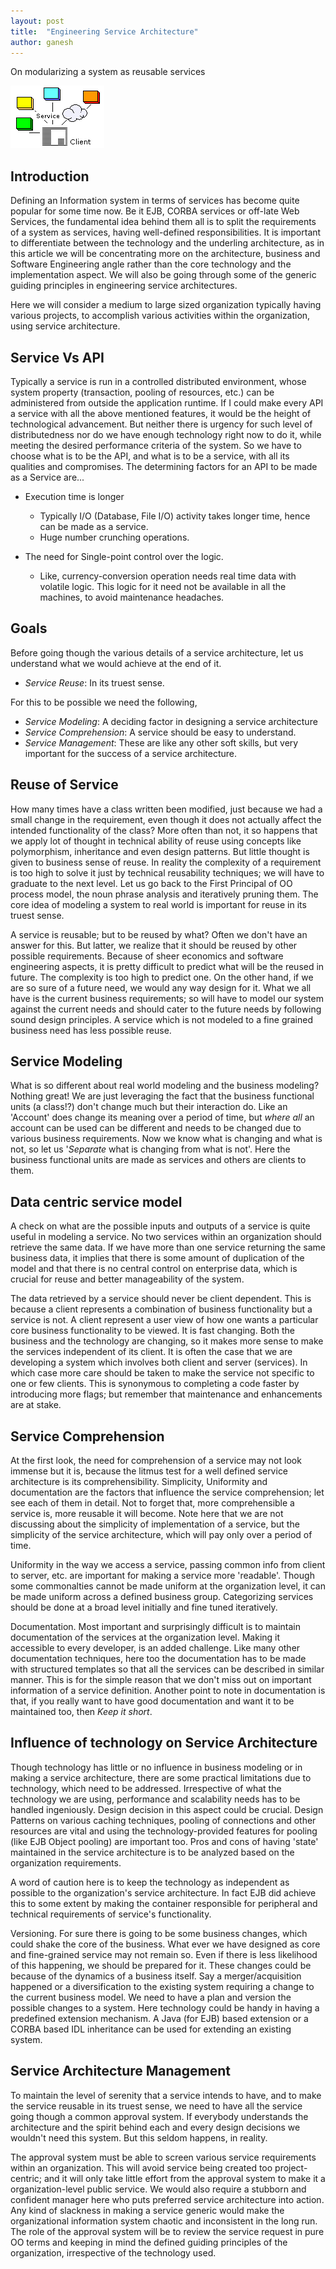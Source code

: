 ```yaml
---
layout: post
title:  "Engineering Service Architecture"
author: ganesh
---
```


On modularizing a system as reusable services

![service architecture](/assets/images/Engineering%20Service%20Architecture/1793b2683f36f043e273a55c2f56e6f4.jpg)

## Introduction

Defining an Information system in terms of services has become quite popular for some time now. Be it EJB, CORBA services or off-late Web Services, the fundamental idea behind them all is to split the requirements of a system as services, having well-defined responsibilities. It is important to differentiate between the technology and the underling architecture, as in this article we will be concentrating more on the architecture, business and Software Engineering angle rather than the core technology and the implementation aspect. We will also be going through some of the generic guiding principles in engineering service architectures.

Here we will consider a medium to large sized organization typically having various projects, to accomplish various activities within the organization, using service architecture.

## Service Vs API

Typically a service is run in a controlled distributed environment, whose system property (transaction, pooling of resources, etc.) can be administered from outside the application runtime. If I could make every API a service with all the above mentioned features, it would be the height of technological advancement. But neither there is urgency for such level of distributedness nor do we have enough technology right now to do it, while meeting the desired performance criteria of the system. So we have to choose what is to be the API, and what is to be a service, with all its qualities and compromises. The determining factors for an API to be made as a Service are...

*   Execution time is longer

    *   Typically I/O (Database, File I/O) activity takes longer time, hence can be made as a service.
    *   Huge number crunching operations.
*   The need for Single-point control over the logic.

    *   Like, currency-conversion operation needs real time data with volatile logic. This logic for it need not be available in all the machines, to avoid maintenance headaches.

## Goals

Before going though the various details of a service architecture, let us understand what we would achieve at the end of it.

*   *Service Reuse*: In its truest sense.

For this to be possible we need the following,

*   *Service Modeling*: A deciding factor in designing a service architecture
*   *Service Comprehension*: A service should be easy to understand.
*   *Service Management*: These are like any other soft skills, but very important for the success of a service architecture.

## Reuse of Service

How many times have a class written been modified, just because we had a small change in the requirement, even though it does not actually affect the intended functionality of the class? More often than not, it so happens that we apply lot of thought in technical ability of reuse using concepts like polymorphism, inheritance and even design patterns. But little thought is given to business sense of reuse. In reality the complexity of a requirement is too high to solve it just by technical reusability techniques; we will have to graduate to the next level. Let us go back to the First Principal of OO process model, the noun phrase analysis and iteratively pruning them. The core idea of modeling a system to real world is important for reuse in its truest sense.

A service is reusable; but to be reused by what? Often we don't have an answer for this. But latter, we realize that it should be reused by other possible requirements. Because of sheer economics and software engineering aspects, it is pretty difficult to predict what will be the reused in future. The complexity is too high to predict one. On the other hand, if we are so sure of a future need, we would any way design for it. What we all have is the current business requirements; so will have to model our system against the current needs and should cater to the future needs by following sound design principles. A service which is not modeled to a fine grained business need has less possible reuse.

## Service Modeling

What is so different about real world modeling and the business modeling? Nothing great! We are just leveraging the fact that the business functional units (a class!?) don't change much but their interaction do. Like an 'Account' does change its meaning over a period of time, but *where all* an account can be used can be different and needs to be changed due to various business requirements. Now we know what is changing and what is not, so let us '*Separate* what is changing from what is not'. Here the business functional units are made as services and others are clients to them.

## Data centric service model

A check on what are the possible inputs and outputs of a service is quite useful in modeling a service. No two services within an organization should retrieve the same data. If we have more than one service returning the same business data, it implies that there is some amount of duplication of the model and that there is no central control on enterprise data, which is crucial for reuse and better manageability of the system.

The data retrieved by a service should never be client dependent. This is because a client represents a combination of business functionality but a service is not. A client represent a user view of how one wants a particular core business functionality to be viewed. It is fast changing. Both the business and the technology are changing, so it makes more sense to make the services independent of its client. It is often the case that we are developing a system which involves both client and server (services). In which case more care should be taken to make the service not specific to one or few clients. This is synonymous to completing a code faster by introducing more flags; but remember that maintenance and enhancements are at stake.

## Service Comprehension

At the first look, the need for comprehension of a service may not look immense but it is, because the litmus test for a well defined service architecture is its comprehensibility. Simplicity, Uniformity and documentation are the factors that influence the service comprehension; let see each of them in detail. Not to forget that, more comprehensible a service is, more reusable it will become. Note here that we are not discussing about the simplicity of implementation of a service, but the simplicity of the service architecture, which will pay only over a period of time.

Uniformity in the way we access a service, passing common info from client to server, etc. are important for making a service more 'readable'. Though some commonalties cannot be made uniform at the organization level, it can be made uniform across a defined business group. Categorizing services should be done at a broad level initially and fine tuned iteratively.

Documentation. Most important and surprisingly difficult is to maintain documentation of the services at the organization level. Making it accessible to every developer, is an added challenge. Like many other documentation techniques, here too the documentation has to be made with structured templates so that all the services can be described in similar manner. This is for the simple reason that we don't miss out on important information of a service definition. Another point to note in documentation is that, if you really want to have good documentation and want it to be maintained too, then *Keep it short*.

## Influence of technology on Service Architecture

Though technology has little or no influence in business modeling or in making a service architecture, there are some practical limitations due to technology, which need to be addressed. Irrespective of what the technology we are using, performance and scalability needs has to be handled ingeniously. Design decision in this aspect could be crucial. Design Patterns on various caching techniques, pooling of connections and other resources are vital and using the technology-provided features for pooling (like EJB Object pooling) are important too. Pros and cons of having 'state' maintained in the service architecture is to be analyzed based on the organization requirements.

A word of caution here is to keep the technology as independent as possible to the organization's service architecture. In fact EJB did achieve this to some extent by making the container responsible for peripheral and technical requirements of service's functionality.

Versioning. For sure there is going to be some business changes, which could shake the core of the business. What ever we have designed as core and fine-grained service may not remain so. Even if there is less likelihood of this happening, we should be prepared for it. These changes could be because of the dynamics of a business itself. Say a merger/acquisition happened or a diversification to the existing system requiring a change to the current business model. We need to have a plan and version the possible changes to a system. Here technology could be handy in having a predefined extension mechanism. A Java (for EJB) based extension or a CORBA based IDL inheritance can be used for extending an existing system.

## Service Architecture Management

To maintain the level of serenity that a service intends to have, and to make the service reusable in its truest sense, we need to have all the service going though a common approval system. If everybody understands the architecture and the spirit behind each and every design decisions we wouldn't need this system. But this seldom happens, in reality.

The approval system must be able to screen various service requirements within an organization. This will avoid service being created too project-centric; and it will only take little effort from the approval system to make it a organization-level public service. We would also require a stubborn and confident manager here who puts preferred service architecture into action. Any kind of slackness in making a service generic would make the organizational information system chaotic and inconsistent in the long run. The role of the approval system will be to review the service request in pure OO terms and keeping in mind the defined guiding principles of the organization, irrespective of the technology used.

